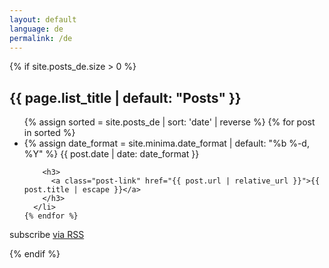 ```yaml
---
layout: default
language: de
permalink: /de
---
```


{% if site.posts_de.size > 0 %}
<h2 class="post-list-heading">{{ page.list_title | default: "Posts" }}</h2>
  <ul class="post-list">
    {% assign sorted = site.posts_de | sort: 'date' | reverse %}
    {% for post in sorted  %}
      <li>
        {% assign date_format = site.minima.date_format | default: "%b %-d, %Y" %}
        <span class="post-meta">{{ post.date | date: date_format }}</span>

        <h3>
          <a class="post-link" href="{{ post.url | relative_url }}">{{ post.title | escape }}</a>
        </h3>
      </li>
    {% endfor %}
  </ul>

  <p class="rss-subscribe">subscribe <a href="{{ "/feed.xml" | relative_url }}">via RSS</a></p>
{% endif %}
